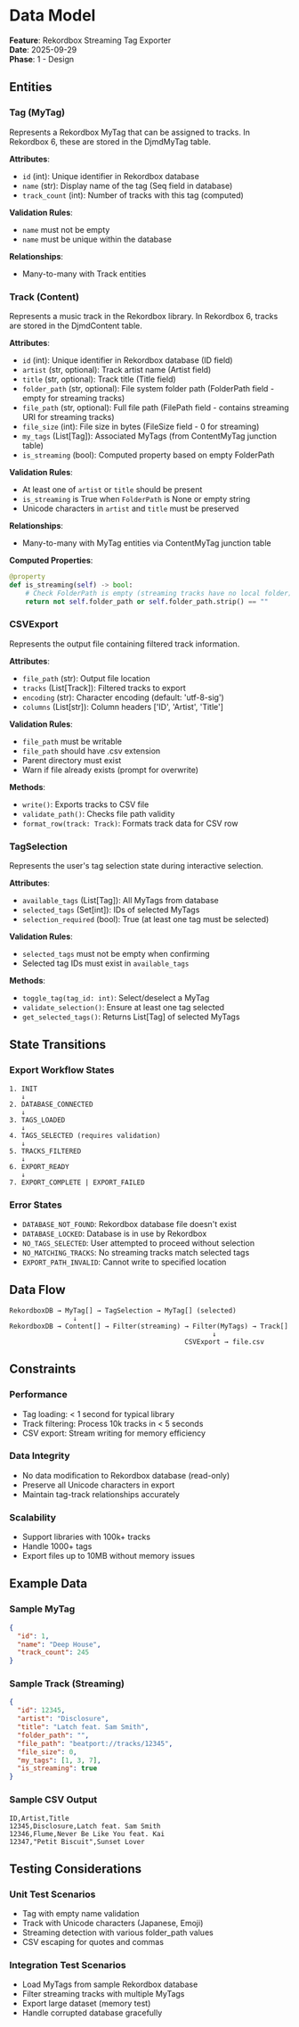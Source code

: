 # Data Model

**Feature**: Rekordbox Streaming Tag Exporter  
**Date**: 2025-09-29  
**Phase**: 1 - Design

## Entities

### Tag (MyTag)
Represents a Rekordbox MyTag that can be assigned to tracks. In Rekordbox 6, these are stored in the DjmdMyTag table.

**Attributes**:
- `id` (int): Unique identifier in Rekordbox database
- `name` (str): Display name of the tag (Seq field in database)
- `track_count` (int): Number of tracks with this tag (computed)

**Validation Rules**:
- `name` must not be empty
- `name` must be unique within the database

**Relationships**:
- Many-to-many with Track entities

### Track (Content)
Represents a music track in the Rekordbox library. In Rekordbox 6, tracks are stored in the DjmdContent table.

**Attributes**:
- `id` (int): Unique identifier in Rekordbox database (ID field)
- `artist` (str, optional): Track artist name (Artist field)
- `title` (str, optional): Track title (Title field)
- `folder_path` (str, optional): File system folder path (FolderPath field - empty for streaming tracks)
- `file_path` (str, optional): Full file path (FilePath field - contains streaming URI for streaming tracks)
- `file_size` (int): File size in bytes (FileSize field - 0 for streaming)
- `my_tags` (List[Tag]): Associated MyTags (from ContentMyTag junction table)
- `is_streaming` (bool): Computed property based on empty FolderPath

**Validation Rules**:
- At least one of `artist` or `title` should be present
- `is_streaming` is True when `FolderPath` is None or empty string
- Unicode characters in `artist` and `title` must be preserved

**Relationships**:
- Many-to-many with MyTag entities via ContentMyTag junction table

**Computed Properties**:
```python
@property
def is_streaming(self) -> bool:
    # Check FolderPath is empty (streaming tracks have no local folder)
    return not self.folder_path or self.folder_path.strip() == ""
```

### CSVExport
Represents the output file containing filtered track information.

**Attributes**:
- `file_path` (str): Output file location
- `tracks` (List[Track]): Filtered tracks to export
- `encoding` (str): Character encoding (default: 'utf-8-sig')
- `columns` (List[str]): Column headers ['ID', 'Artist', 'Title']

**Validation Rules**:
- `file_path` must be writable
- `file_path` should have .csv extension
- Parent directory must exist
- Warn if file already exists (prompt for overwrite)

**Methods**:
- `write()`: Exports tracks to CSV file
- `validate_path()`: Checks file path validity
- `format_row(track: Track)`: Formats track data for CSV row

### TagSelection
Represents the user's tag selection state during interactive selection.

**Attributes**:
- `available_tags` (List[Tag]): All MyTags from database
- `selected_tags` (Set[int]): IDs of selected MyTags
- `selection_required` (bool): True (at least one tag must be selected)

**Validation Rules**:
- `selected_tags` must not be empty when confirming
- Selected tag IDs must exist in `available_tags`

**Methods**:
- `toggle_tag(tag_id: int)`: Select/deselect a MyTag
- `validate_selection()`: Ensure at least one tag selected
- `get_selected_tags()`: Returns List[Tag] of selected MyTags

## State Transitions

### Export Workflow States
```
1. INIT
   ↓
2. DATABASE_CONNECTED
   ↓
3. TAGS_LOADED
   ↓
4. TAGS_SELECTED (requires validation)
   ↓
5. TRACKS_FILTERED
   ↓
6. EXPORT_READY
   ↓
7. EXPORT_COMPLETE | EXPORT_FAILED
```

### Error States
- `DATABASE_NOT_FOUND`: Rekordbox database file doesn't exist
- `DATABASE_LOCKED`: Database is in use by Rekordbox
- `NO_TAGS_SELECTED`: User attempted to proceed without selection
- `NO_MATCHING_TRACKS`: No streaming tracks match selected tags
- `EXPORT_PATH_INVALID`: Cannot write to specified location

## Data Flow

```
RekordboxDB → MyTag[] → TagSelection → MyTag[] (selected)
                ↓
RekordboxDB → Content[] → Filter(streaming) → Filter(MyTags) → Track[]
                                                   ↓
                                            CSVExport → file.csv
```

## Constraints

### Performance
- Tag loading: < 1 second for typical library
- Track filtering: Process 10k tracks in < 5 seconds
- CSV export: Stream writing for memory efficiency

### Data Integrity
- No data modification to Rekordbox database (read-only)
- Preserve all Unicode characters in export
- Maintain tag-track relationships accurately

### Scalability
- Support libraries with 100k+ tracks
- Handle 1000+ tags
- Export files up to 10MB without memory issues

## Example Data

### Sample MyTag
```json
{
  "id": 1,
  "name": "Deep House",
  "track_count": 245
}
```

### Sample Track (Streaming)
```json
{
  "id": 12345,
  "artist": "Disclosure",
  "title": "Latch feat. Sam Smith",
  "folder_path": "",
  "file_path": "beatport://tracks/12345",
  "file_size": 0,
  "my_tags": [1, 3, 7],
  "is_streaming": true
}
```

### Sample CSV Output
```csv
ID,Artist,Title
12345,Disclosure,Latch feat. Sam Smith
12346,Flume,Never Be Like You feat. Kai
12347,"Petit Biscuit",Sunset Lover
```

## Testing Considerations

### Unit Test Scenarios
- Tag with empty name validation
- Track with Unicode characters (Japanese, Emoji)
- Streaming detection with various folder_path values
- CSV escaping for quotes and commas

### Integration Test Scenarios
- Load MyTags from sample Rekordbox database
- Filter streaming tracks with multiple MyTags
- Export large dataset (memory test)
- Handle corrupted database gracefully